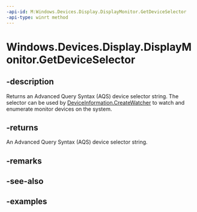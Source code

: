 ```yaml
---
-api-id: M:Windows.Devices.Display.DisplayMonitor.GetDeviceSelector
-api-type: winrt method
---
```


<!-- Method syntax.
public string DisplayMonitor.GetDeviceSelector()
-->

# Windows.Devices.Display.DisplayMonitor.GetDeviceSelector

## -description
Returns an Advanced Query Syntax (AQS) device selector string. The selector can be used by [DeviceInformation.CreateWatcher](../windows.devices.enumeration/deviceinformation_createwatcher_4958831.md) to watch and enumerate monitor devices on the system.

## -returns
An Advanced Query Syntax (AQS) device selector string.

## -remarks

## -see-also

## -examples

